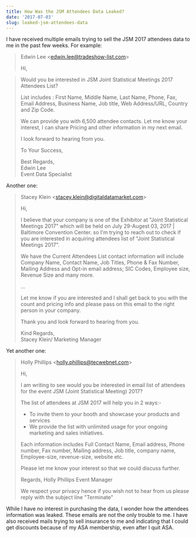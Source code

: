 ```yaml
---
title: How Was the JSM Attendees Data Leaked?
date: '2017-07-03'
slug: leaked-jsm-attendees-data
---
```


I have received multiple emails trying to sell the JSM 2017 attendees data to me in the past few weeks. For example:

> Edwin Lee \<edwin.lee@tradeshow-list.com\>
> 
> Hi,
 
> Would you be interested in  JSM Joint Statistical Meetings 2017 Attendees List?
> 
> List includes :  First Name, Middle Name, Last Name, Phone, Fax, Email Address, Business Name, Job title, Web Address/URL, Country and Zip Code.
> 
> We can provide you with 6,500 attendee contacts. Let me know your interest, I can share Pricing and other information in my next email.
> 
> I look forward to hearing from you.
> 
> To Your Success,
> 
> Best Regards,  
> Edwin Lee  
> Event Data Specialist

Another one:

> Stacey Klein \<stacey.klein@digitaldatamarket.com\>
> 
> Hi,
>  
> I believe that  your company is one of the Exhibitor at "Joint Statistical Meetings 2017" which will be held on July 29-Augest 03, 2017 | Baltimore Convention Center. so I'm trying to reach out to check if you are interested in acquiring attendees list of "Joint Statistical Meetings 2017".
>  
> We have the Current Attendees List contact information will include Company Name, Contact Name, Job Titles, Phone & Fax Number, Mailing Address and Opt-in email address; SIC Codes, Employee size, Revenue Size and many more.
>  
> ...
> 
> Let me know if you are interested and I shall get back to you with the count and pricing info and please pass on this email to the right person in your company.
>  
> Thank you and look forward to hearing from you.
>  
> Kind Regards,   
> Stacey Klein/ Marketing Manager

Yet another one:

> Holly Phillips \<holly.phillips@tecwebnet.com\>
> 
> Hi,
>  
> I am writing to see would you be interested in email list of attendees for the event JSM (Joint Statistical Meeting) 2017?
> 
> The list of attendees at JSM 2017 will help you in 2 ways:-
> 
> - To invite them to your booth and showcase your products and services
> - We provide the list with unlimited usage for your ongoing marketing and sales initiatives.
> 
> Each information includes Full Contact Name, Email address, Phone number, Fax number, Mailing address, Job title, company name, Employee-size, revenue-size, website etc.
> 
> Please let me know your interest so that we could discuss further.
> 
> Regards,
> Holly Phillips
> Event Manager
>  
> We respect your privacy hence if you wish not to hear from us please reply with the subject line "Terminate"

While I have no interest in purchasing the data, I wonder how the attendees information was leaked. These emails are not the only trouble to me. I have also received mails trying to sell insurance to me and indicating that I could get discounts because of my ASA membership, even after I quit ASA.
